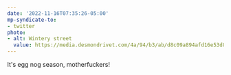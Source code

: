 ```yaml
---
date: '2022-11-16T07:35:26-05:00'
mp-syndicate-to:
- twitter
photo:
- alt: Wintery street
  value: https://media.desmondrivet.com/4a/94/b3/ab/d8c09a894afd16e53d81506686a6c4c7039cbbf47ef3c871efb1ca93.jpg
---
```


It's egg nog season, motherfuckers!